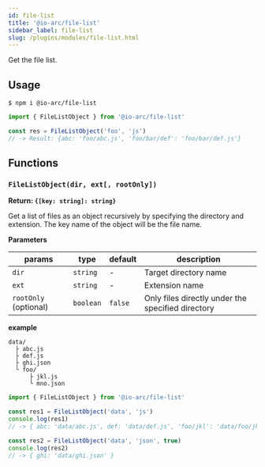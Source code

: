 ```yaml
---
id: file-list
title: '@io-arc/file-list'
sidebar_label: file-list
slug: /plugins/modules/file-list.html
---
```


Get the file list.

## Usage

```shell
$ npm i @io-arc/file-list
```

```typescript title="index.ts"
import { FileListObject } from '@io-arc/file-list'

const res = FileListObject('foo', 'js')
// -> Result: {abc: 'foo/abc.js', 'foo/bar/def': 'foo/bar/def.js'}
```

## Functions

### `FileListObject(dir, ext[, rootOnly])`

**Return: `{[key: string]: string}`**

Get a list of files as an object recursively by specifying the directory and extension.
The key name of the object will be the file name.

**Parameters**

| params                | type      | default | description                                       |
| --------------------- | --------- | ------- | ------------------------------------------------- |
| `dir`                 | `string`  | \-      | Target directory name                             |
| `ext`                 | `string`  | \-      | Extension name                                    |
| `rootOnly` (optional) | `boolean` | `false` | Only files directly under the specified directory |

**example**

```text title="Directory"
data/
  ├ abc.js
  ├ def.js
  ├ ghi.json
  └ foo/
      ├ jkl.js
      └ mno.json
```

```typescript
import { FileListObject } from '@io-arc/file-list'

const res1 = FileListObject('data', 'js')
console.log(res1)
// -> { abc: 'data/abc.js', def: 'data/def.js', 'foo/jkl': 'data/foo/jkl.js' }

const res2 = FileListObject('data', 'json', true)
console.log(res2)
// -> { ghi: 'data/ghi.json' }
```
